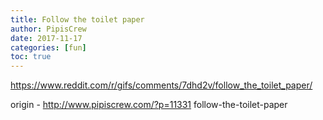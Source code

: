 ```yaml
---
title: Follow the toilet paper
author: PipisCrew
date: 2017-11-17
categories: [fun]
toc: true
---
```


https://www.reddit.com/r/gifs/comments/7dhd2v/follow_the_toilet_paper/

origin - http://www.pipiscrew.com/?p=11331 follow-the-toilet-paper